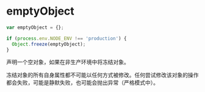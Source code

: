 # emptyObject

```javascript
var emptyObject = {};

if (process.env.NODE_ENV !== 'production') {
  Object.freeze(emptyObject);
}
```

声明一个空对象，如果在非生产环境中将冻结对象。

冻结对象的所有自身属性都不可能以任何方式被修改。任何尝试修改该对象的操作都会失败，可能是静默失败，也可能会抛出异常（严格模式中）。